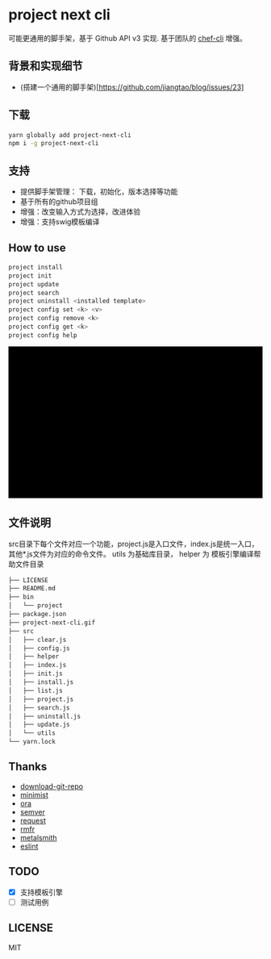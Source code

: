 # project next cli

可能更通用的脚手架，基于 Github API v3 实现. 基于团队的 [chef-cli](https://github.com/2046/chef-cli) 增强。

## 背景和实现细节

- (搭建一个通用的脚手架)[https://github.com/jiangtao/blog/issues/23]

## 下载

```bash
yarn globally add project-next-cli
npm i -g project-next-cli
```

## 支持

- 提供脚手架管理： 下载，初始化，版本选择等功能
- 基于所有的github项目组
- 增强：改变输入方式为选择，改进体验
- 增强：支持swig模板编译


## How to use

```bash
project install
project init
project update
project search
project uninstall <installed template>
project config set <k> <v>
project config remove <k>
project config get <k>
project config help
```

<img src="./project-next-cli.gif" />

## 文件说明

src目录下每个文件对应一个功能，project.js是入口文件，index.js是统一入口，其他*.js文件为对应的命令文件。
utils 为基础库目录， helper 为 模板引擎编译帮助文件目录

```bash
├── LICENSE
├── README.md
├── bin
│   └── project
├── package.json
├── project-next-cli.gif
├── src
│   ├── clear.js
│   ├── config.js
│   ├── helper
│   ├── index.js
│   ├── init.js
│   ├── install.js
│   ├── list.js
│   ├── project.js
│   ├── search.js
│   ├── uninstall.js
│   ├── update.js
│   └── utils
└── yarn.lock
```

## Thanks

- [download-git-repo](https://github.com/flipxfx/download-git-repo)
- [minimist](https://github.com/substack/minimist)
- [ora](https://github.com/sindresorhus/ora)
- [semver](https://github.com/npm/node-semver)
- [request](https://github.com/request/request)
- [rmfr](https://github.com/shinnn/rmfr)
- [metalsmith](https://github.com/segmentio/metalsmith)
- [eslint](https://github.com/eslint/eslint)

## TODO

- [x] 支持模板引擎
- [ ] 测试用例

## LICENSE

MIT